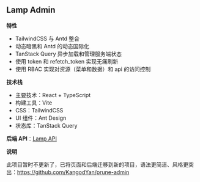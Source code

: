 ## Lamp Admin

**特性**

- TailwindCSS 与 Antd 整合
- 动态暗黑和 Antd 的动态国际化
- TanStack Query 异步加载和管理服务端状态
- 使用 token 和 refetch_token 实现无痛刷新
- 使用 RBAC 实现对资源（菜单和数据）和 api 的访问控制

**技术栈**

- 主要技术：React + TypeScript
- 构建工具：Vite
- CSS：TailwindCSS
- UI 组件：Ant Design
- 状态库：TanStack Query

**后端 API**：[Lamp API](https://github.com/KangodYan/lamp-api)

**说明**

此项目暂时不更新了，已将页面和后端迁移到新的项目，语法更简洁、风格更突出：https://github.com/KangodYan/prune-admin
